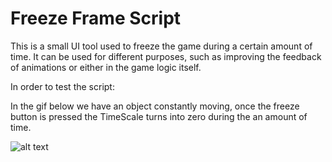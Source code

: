 # Freeze Frame Script

This is a small UI tool used to freeze the game during a certain amount of time. It can be used for different purposes, such as improving the feedback of animations or either in the game logic itself.  


In order to test the script:

In the gif below we have an object constantly moving, once the freeze button is pressed the TimeScale turns into zero during the an amount of time.

![alt text](https://github.com/ycarowr/Tools/blob/master/Assets/Scripts/Tools/FreezeFrame/Images/movingobj.gif)


